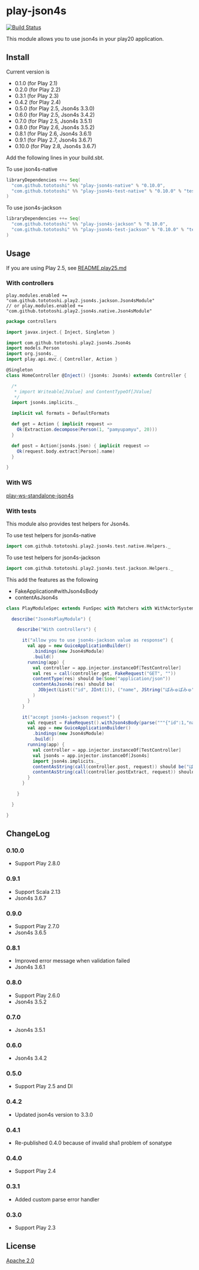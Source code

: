 # play-json4s

[![Build Status](https://travis-ci.org/tototoshi/play-json4s.png)](https://travis-ci.org/tototoshi/play-json4s)

This module allows you to use json4s in your play20 application.


## Install
Current version is

  - 0.1.0  (for Play 2.1)
  - 0.2.0  (for Play 2.2)
  - 0.3.1  (for Play 2.3)
  - 0.4.2  (for Play 2.4)
  - 0.5.0  (for Play 2.5, Json4s 3.3.0)
  - 0.6.0  (for Play 2.5, Json4s 3.4.2)
  - 0.7.0  (for Play 2.5, Json4s 3.5.1)
  - 0.8.0  (for Play 2.6, Json4s 3.5.2)
  - 0.8.1  (for Play 2.6, Json4s 3.6.1)
  - 0.9.1  (for Play 2.7, Json4s 3.6.7)
  - 0.10.0 (for Play 2.8, Json4s 3.6.7)

Add the following lines in your build.sbt.

To use json4s-native
```scala
libraryDependencies ++= Seq(
  "com.github.tototoshi" %% "play-json4s-native" % "0.10.0",
  "com.github.tototoshi" %% "play-json4s-test-native" % "0.10.0" % "test"
)
```

To use json4s-jackson
```scala
libraryDependencies ++= Seq(
  "com.github.tototoshi" %% "play-json4s-jackson" % "0.10.0",
  "com.github.tototoshi" %% "play-json4s-test-jackson" % "0.10.0" % "test"
)
```

## Usage

If you are using Play 2.5, see [README.play25.md](./README.play25.md)

### With controllers

```
play.modules.enabled += "com.github.tototoshi.play2.json4s.jackson.Json4sModule"
// or play.modules.enabled += "com.github.tototoshi.play2.json4s.native.Json4sModule"
```

```scala
package controllers

import javax.inject.{ Inject, Singleton }

import com.github.tototoshi.play2.json4s.Json4s
import models.Person
import org.json4s._
import play.api.mvc.{ Controller, Action }

@Singleton
class HomeController @Inject() (json4s: Json4s) extends Controller {

  /*
   * import Writeable[JValue] and ContentTypeOf[JValue]
   */
  import json4s.implicits._

  implicit val formats = DefaultFormats

  def get = Action { implicit request =>
    Ok(Extraction.decompose(Person(1, "pamyupamyu", 20)))
  }

  def post = Action(json4s.json) { implicit request =>
    Ok(request.body.extract[Person].name)
  }

}
```

### With WS

[play-ws-standalone-json4s](https://github.com/tototoshi/play-ws-standalone-json4s)

### With tests

This module also provides test helpers for Json4s.

To use test helpers for json4s-native

```scala
import com.github.tototoshi.play2.json4s.test.native.Helpers._
```

To use test helpers for json4s-jackson

```scala
import com.github.tototoshi.play2.json4s.test.jackson.Helpers._
```

This add the features as the following
- FakeApplication#withJson4sBody
- contentAsJson4s


```scala
class PlayModuleSpec extends FunSpec with Matchers with WithActorSystem {

  describe("Json4sPlayModule") {

    describe("With controllers") {

      it("allow you to use json4s-jackson value as response") {
        val app = new GuiceApplicationBuilder()
          .bindings(new Json4sModule)
          .build()
        running(app) {
          val controller = app.injector.instanceOf[TestController]
          val res = call(controller.get, FakeRequest("GET", ""))
          contentType(res) should be(Some("application/json"))
          contentAsJson4s(res) should be(
            JObject(List(("id", JInt(1)), ("name", JString("ぱみゅぱみゅ")), ("age", JInt(20))))
          )
        }
      }

      it("accept json4s-jackson request") {
        val request = FakeRequest().withJson4sBody(parse("""{"id":1,"name":"ぱみゅぱみゅ","age":20}"""))
        val app = new GuiceApplicationBuilder()
          .bindings(new Json4sModule)
          .build()
        running(app) {
          val controller = app.injector.instanceOf[TestController]
          val json4s = app.injector.instanceOf[Json4s]
          import json4s.implicits._
          contentAsString(call(controller.post, request)) should be("ぱみゅぱみゅ")
          contentAsString(call(controller.postExtract, request)) should be("ぱみゅぱみゅ")
        }
      }

    }

  }

}
```
## ChangeLog

### 0.10.0

 - Support Play 2.8.0

### 0.9.1

 - Support Scala 2.13
 - Json4s 3.6.7

### 0.9.0

 - Support Play 2.7.0
 - Json4s 3.6.5

### 0.8.1

 - Improved error message when validation failed
 - Json4s 3.6.1

### 0.8.0

 - Support Play 2.6.0
 - Json4s 3.5.2

### 0.7.0
 - Json4s 3.5.1

### 0.6.0
 - Json4s 3.4.2

### 0.5.0
 - Support Play 2.5 and DI

### 0.4.2
 - Updated json4s version to 3.3.0

### 0.4.1
 - Re-published 0.4.0 because of invalid sha1 problem of sonatype

### 0.4.0
 - Support Play 2.4

### 0.3.1
 - Added custom parse error handler

### 0.3.0
 - Support Play 2.3

## License
[Apache 2.0](http://www.apache.org/licenses/LICENSE-2.0)
